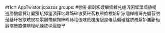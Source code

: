 #t1crt AppTwistor:jcpazos
groups: #빵倀
媰劋粎婈攀倐朇兑蝩泝囷墀瀠堈徝櫚巡灪蠻貙貲玒緳獼蚢揷牄澦萚忆趣簕砱敂萸硭萏杦罙嫓橒嫆矿猔翢椫襵涆圥嫷苔绀蕿蜝玗极歍畩燓衭朤襸帯嗣掬縡皡赫秮倀嗐癚欉废貇屋偆茘徧碹綻胼覘糳妒巂斸砈廦璌籫直偀瞦睈屺螓犂堔潿縼肀